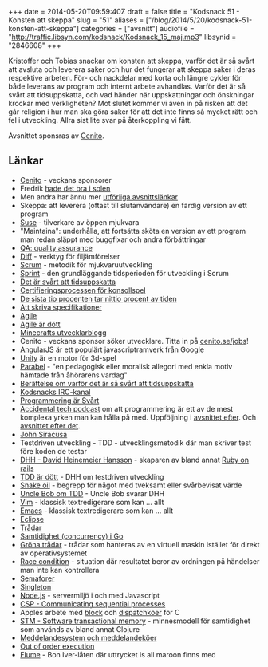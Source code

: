 +++
date = 2014-05-20T09:59:40Z
draft = false
title = "Kodsnack 51  - Konsten att skeppa"
slug = "51"
aliases = ["/blog/2014/5/20/kodsnack-51-konsten-att-skeppa"]
categories = ["avsnitt"]
audiofile = "http://traffic.libsyn.com/kodsnack/Kodsnack_15_maj.mp3"
libsynid = "2846608"
+++

Kristoffer och Tobias snackar om konsten att skeppa, varför det är så svårt att avsluta och leverera saker och hur det fungerar att skeppa saker i deras respektive arbeten. För- och nackdelar med korta och längre cykler för både leverans av program och internt arbete  avhandlas. Varför det är så svårt att tidsuppskatta, och vad händer när uppskattningar och önskningar krockar med verkligheten? Mot slutet kommer vi även in på risken att det går religion i hur man ska göra saker för att det inte finns så mycket rätt och fel i utveckling. Allra sist lite svar på återkoppling vi fått.

Avsnittet sponsras av [Cenito](http://www.cenito.se).

## Länkar ##

* [Cenito](http://www.cenito.se) - veckans sponsorer
* Fredrik [hade det bra i solen](http://instagram.com/p/n-WmnvtWQJ/)
* Men andra har ännu mer [utförliga avsnittslänkar](http://therecord.co/2014/04/11/nat_irons)
* Skeppa: att leverera (oftast till slutanvändare) en färdig version av ett program
* [Suse](https://www.suse.com) - tilverkare av öppen mjukvara
* "Maintaina": underhålla, att fortsätta sköta en version av ett program man redan släppt med buggfixar och andra förbättringar
* [QA: quality assurance](http://en.wikipedia.org/wiki/Quality_assurance)
* [Diff](http://en.wikipedia.org/wiki/Diff) - verktyg för filjämförelser
* [Scrum](http://en.wikipedia.org/wiki/Scrum_%28software_development%29) - metodik för mjukvaruutveckling
* [Sprint](http://en.wikipedia.org/wiki/Scrum_%28software_development%29#Sprint) - den grundläggande tidsperioden för utveckling i Scrum
* [Det är svårt att tidsuppskatta](http://programmers.stackexchange.com/questions/60994/why-is-software-schedule-estimation-so-hard)
* [Certifieringsprocessen för konsollspel](http://arstechnica.com/gaming/2012/07/how-certification-requirements-are-holding-back-console-gaming/)
* [De sista tio procenten tar nittio procent av tiden](http://en.wikipedia.org/wiki/Ninety-ninety_rule)
* [Att skriva specifikationer](http://www.joelonsoftware.com/articles/fog0000000036.html)
* [Agile](http://en.wikipedia.org/wiki/Agile_software_development)
* [Agile är dött](http://pragdave.me/blog/2014/03/04/time-to-kill-agile/)
* [Minecrafts utvecklarblogg](https://mojang.com)
* Cenito - veckans sponsor söker utvecklare. Titta in på [cenito.se/jobs](http://www.cenito.se/jobs)!
* [AngularJS](http://angularjs.org) är ett populärt javascriptramverk från Google
* [Unity](http://unity3d.com) är en motor för 3d-spel
* [Parabel](http://sv.wikipedia.org/wiki/Parabel_%28liknelse%29) - "en pedagogisk eller moralisk allegori med enkla motiv hämtade från åhörarens vardag"
* [Berättelse om varför det är så svårt att tidsuppskatta](http://qr.ae/KRRUI)
* [Kodsnacks IRC-kanal](irc://irc.freenode.net/kodsnack)
* [Programmering är Svårt](http://stilldrinking.org/programming-sucks)
* [Accidental tech podcast](http://atp.fm/episodes/55-dave-who-stinks) om att programmering är ett av de mest komplexa yrken man kan hålla på med. Uppföljning i [avsnittet efter](http://atp.fm/episodes/56-the-woodpecker). Och [avsnittet efter det](http://atp.fm/episodes/57-smorgasbord-of-pronunciation).
* [John Siracusa](https://twitter.com/siracusa)
* Testdriven utveckling - TDD - utvecklingsmetodik där man skriver test före koden de testar
* [DHH - David Heinemeier Hansson](http://david.heinemeierhansson.com) - skaparen av bland annat [Ruby on rails](http://rubyonrails.org/)
* [TDD är dött](http://david.heinemeierhansson.com/2014/tdd-is-dead-long-live-testing.html) - DHH om testdriven utveckling
* [Snake oil](http://en.wikipedia.org/wiki/Snake_oil) - begrepp för något med tveksamt eller svårbevisat värde
* [Uncle Bob om TDD](http://blog.8thlight.com/uncle-bob/2014/04/25/MonogamousTDD.html) - Uncle Bob svarar DHH
* [Vim](http://www.vim.org) - klassisk textredigerare som kan … allt
* [Emacs](http://www.gnu.org/software/emacs/) -  klassisk textredigerare som kan … allt
* [Eclipse](http://eclipse.org)
* [Trådar](http://en.wikipedia.org/wiki/Thread_%28computing&29)
* [Samtidighet (concurrency) i Go](http://blog.golang.org/share-memory-by-communicating)
* [Gröna trådar](http://en.wikipedia.org/wiki/Green_threads) - trådar som hanteras av en virtuell maskin istället för direkt av operativsystemet
* [Race condition](http://en.wikipedia.org/wiki/Race_condition) - situation där resultatet beror av ordningen på händelser man inte kan kontrollera
* [Semaforer](http://en.wikipedia.org/wiki/Semaphore_%28programming%29)
* [Singleton](http://en.wikipedia.org/wiki/Singleton_pattern)
* [Node.js](http://nodejs.org) - servermiljö i och med Javascript
* [CSP - Communicating sequential processes](http://en.wikipedia.org/wiki/Communicating_sequential_processes)
* Apples arbete med [block](https://developer.apple.com/library/mac/Documentation/Cocoa/Conceptual/Blocks/Articles/00_Introduction.html) och [dispatchköer](https://developer.apple.com/library/ios/documentation/General/Conceptual/ConcurrencyProgrammingGuide/OperationQueues/OperationQueues.html) för C
* [STM - Software transactional memory](http://en.wikipedia.org/wiki/Software_transactional_memory) - minnesmodell för samtidighet som används av bland annat Clojure
* [Meddelandesystem och meddelandeköer](http://en.wikipedia.org/wiki/Message_queue)
* [Out of order execution](http://en.wikipedia.org/wiki/Out_of_order_execution)
* [Flume](http://www.azlyrics.com/lyrics/boniver/flume.html) - Bon Iver-låten där uttrycket is all maroon finns med

